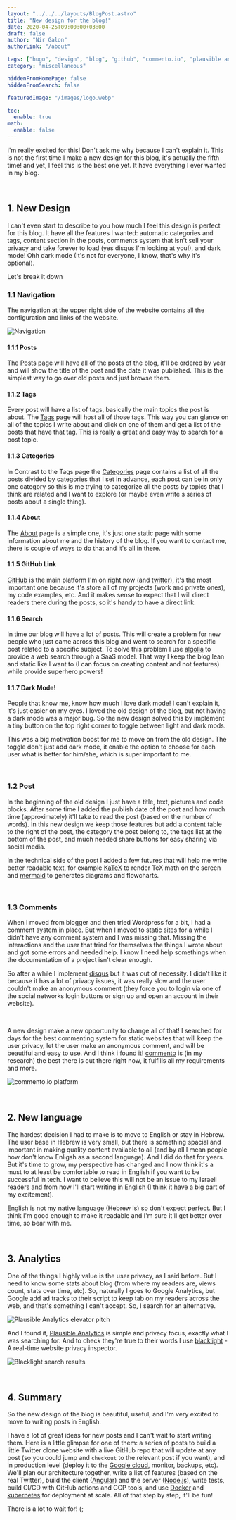 ```yaml
---
layout: "../../../layouts/BlogPost.astro"
title: "New design for the blog!"
date: 2020-04-25T09:00:00+03:00
draft: false
author: "Nir Galon"
authorLink: "/about"

tags: ["hugo", "design", "blog", "github", "commento.io", "plausible analytics"]
category: "miscellaneous"

hiddenFromHomePage: false
hiddenFromSearch: false

featuredImage: "/images/logo.webp"

toc:
  enable: true
math:
  enable: false
---
```


I'm really excited for this! Don't ask me why because I can't explain it. This is not the first time I make a new design for this blog, it's actually the fifth time! and yet, I feel this is the best one yet. It have everything I ever wanted in my blog.

&nbsp;

## 1. New Design

I can't even start to describe to you how much I feel this design is perfect for this blog. It have all the features I wanted: automatic categories and tags, content section in the posts, comments system that isn't sell your privacy and take forever to load (yes disqus I'm looking at you!), and dark mode! Ohh dark mode (It's not for everyone, I know, that's why it's optional).

Let's break it down

### 1.1 Navigation

The navigation at the upper right side of the website contains all the configuration and links of the website.

![Navigation](/posts/2020/new-design-for-the-blog/navigation.webp "Navigation")

#### 1.1.1 Posts

The [Posts](/posts) page will have all of the posts of the blog, it'll be ordered by year and will show the title of the post and the date it was published. This is the simplest way to go over old posts and just browse them.

#### 1.1.2 Tags

Every post will have a list of tags, basically the main topics the post is about. The [Tags](/tags) page will host all of those tags. This way you can glance on all of the topics I write about and click on one of them and get a list of the posts that have that tag. This is really a great and easy way to search for a post topic.

#### 1.1.3 Categories

In Contrast to the Tags page the [Categories](/categories) page contains a list of all the posts divided by categories that I set in advance, each post can be in only one category so this is me trying to categorize all the posts by topics that I think are related and I want to explore (or maybe even write s series of posts about a single thing).

#### 1.1.4 About

The [About](/about) page is a simple one, it's just one static page with some information about me and the history of the blog. If you want to contact me, there is couple of ways to do that and it's all in there.

#### 1.1.5 GitHub Link

[GitHub](https://github.com/nirgn975) is the main platform I'm on right now (and [twitter](https://twitter.com/nirgn975)), it's the most important one because it's store all of my projects (work and private ones), my code examples, etc. And it makes sense to expect that I will direct readers there during the posts, so it's handy to have a direct link.

#### 1.1.6 Search

In time our blog will have a lot of posts. This will create a problem for new people who just came across this blog and went to search for a specific post related to a specific subject. To solve this problem I use [algolia](https://www.algolia.com/) to provide a web search through a SaaS model. That way I keep the blog lean and static like I want to (I can focus on creating content and not features) while provide superhero powers!

#### 1.1.7 Dark Mode!

People that know me, know how much I love dark mode! I can't explain it, it's just easier on my eyes. I loved the old design of the blog, but not having a dark mode was a major bug. So the new design solved this by implement a tiny button on the top right corner to toggle between light and dark mods.

This was a big motivation boost for me to move on from the old design. The toggle don't just add dark mode, it enable the option to choose for each user what is better for him/she, which is super important to me.

&nbsp;

### 1.2 Post

In the beginning of the old design I just have a title, text, pictures and code blocks. After some time I added the publish date of the post and how much time (approximately) it'll take to read the post (based on the number of words). In this new design we keep those features but add a content table to the right of the post, the category the post belong to, the tags list at the bottom of the post, and much needed share buttons for easy sharing via social media.

In the technical side of the post I added a few futures that will help me write better readable text, for example [KaTeX](https://github.com/KaTeX/KaTeX) to render TeX math on the screen and [mermaid](https://github.com/mermaid-js/mermaid) to generates diagrams and flowcharts.

&nbsp;

### 1.3 Comments

When I moved from blogger and then tried Wordpress for a bit, I had a comment system in place. But when I moved to static sites for a while I didn't have any comment system and I was missing that. Missing the interactions and the user that tried for themselves the things I wrote about and got some errors and needed help. I know I need help somethings when the documentation of a project isn't clear enough.

So after a while I implement [disqus](https://disqus.com/) but it was out of necessity. I didn't like it because it has a lot of privacy issues, it was really slow and the user couldn't make an anonymous comment (they force you to login via one of the social networks login buttons or sign up and open an account in their website).

&nbsp;

A new design make a new opportunity to change all of that! I searched for days for the best commenting system for static websites that will keep the user privacy, let the user make an anonymous comment, and will be beautiful and easy to use. And I think i found it! [commento](https://www.commento.io) is (in my research) the best there is out there right now, it fulfills all my requirements and more.

![commento.io platform](/posts/2020/new-design-for-the-blog/commento-io-platform.webp "commento.io platform")

&nbsp;

## 2. New language

The hardest decision I had to make is to move to English or stay in Hebrew. The user base in Hebrew is very small, but there is something spacial and important in making quality content available to all (and by all I mean people how don't know Enligsh as a second language). And I did do that for years. But it's time to grow, my perspective has changed and I now think it's a must to at least be comfortable to read in English if you want to be successful in tech. I want to believe this will not be an issue to my Israeli readers and from now I'll start writing in English (I think it have a big part of my excitement).

English is not my native language (Hebrew is) so don't expect perfect. But I think I'm good enough to make it readable and I'm sure it'll get better over time, so bear with me.

&nbsp;

## 3. Analytics

One of the things I highly value is the user privacy, as I said before. But I need to know some stats about blog (from where my readers are, views count, stats over time, etc). So, naturally I goes to Google Analytics, but Google add ad tracks to their script to keep tab on my readers across the web, and that's something I can't accept. So, I search for an alternative.

![Plausible Analytics elevator pitch](/posts/2020/new-design-for-the-blog/plausible-analytics-elevator-pitch.webp "Plausible Analytics elevator pitch")

And I found it, [Plausible Analytics](https://plausible.io) is simple and privacy focus, exactly what I was searching for. And to check they're true to their words I use [blacklight](https://themarkup.org/blacklight/?url=lifelongstudent.io) - A real-time website privacy inspector.

![Blacklight search results](/posts/2020/new-design-for-the-blog/blacklight-search-results.webp "Blacklight search results")

&nbsp;

## 4. Summary

So the new design of the blog is beautiful, useful, and I'm very excited to move to writing posts in English.

I have a lot of great ideas for new posts and I can't wait to start writing them. Here is a little glimpse for one of them: a series of posts to build a little Twitter clone website with a live GitHub repo that will update at any post (so you could jump and `checkout` to the relevant post if you want), and in production level (deploy it to the [Google cloud](https://cloud.google.com/), monitor, backups, etc). We'll plan our architecture together, write a list of features (based on the real Twitter), build the client ([Angular](https://angular.io/)) and the server ([Node.js](https://nodejs.org)), write tests, build CI/CD with GitHub actions and GCP tools, and use [Docker](https://www.docker.com/) and [kubernetes](https://kubernetes.io/) for deployment at scale. All of that step by step, it'll be fun!

There is a lot to wait for! (;
